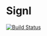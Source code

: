 # Signl

[![Build Status](https://travis-ci.org/afms135/signl.svg?branch=master)](https://travis-ci.org/afms135/signl)
